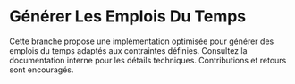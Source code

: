 # Générer Les Emplois Du Temps
Cette branche propose une implémentation optimisée pour générer des emplois du temps adaptés aux contraintes définies. Consultez la documentation interne pour les détails techniques. Contributions et retours sont encouragés.

